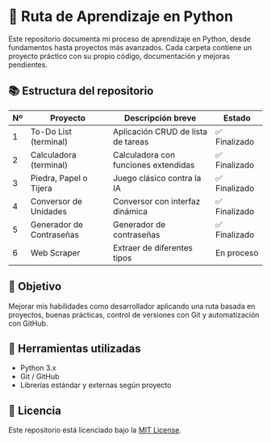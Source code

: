 # 🐍 Ruta de Aprendizaje en Python

Este repositorio documenta mi proceso de aprendizaje en Python, desde fundamentos hasta proyectos más avanzados. Cada carpeta contiene un proyecto práctico con su propio código, documentación y mejoras pendientes.

## 📚 Estructura del repositorio

| Nº | Proyecto                     | Descripción breve                        | Estado    |
|----|------------------------------|------------------------------------------|-----------|
| 1  | To-Do List (terminal)        | Aplicación CRUD de lista de tareas       | ✅ Finalizado |
| 2  | Calculadora (terminal)       | Calculadora con funciones extendidas     | ✅ Finalizado |
| 3  | Piedra, Papel o Tijera       | Juego clásico contra la IA               | ✅ Finalizado |
| 4  | Conversor de Unidades        | Conversor con interfaz dinámica          | ✅ Finalizado |
| 5  | Generador de Contraseñas     | Generador de contraseñas                 | ✅ Finalizado |
| 6  | Web Scraper                  | Extraer de diferentes tipos              | En proceso     |



## 🚀 Objetivo

Mejorar mis habilidades como desarrollador aplicando una ruta basada en proyectos, buenas prácticas, control de versiones con Git y automatización con GitHub.

## 🔧 Herramientas utilizadas

- Python 3.x
- Git / GitHub
- Librerías estándar y externas según proyecto

## 📌 Licencia

Este repositorio está licenciado bajo la [MIT License](LICENSE).

